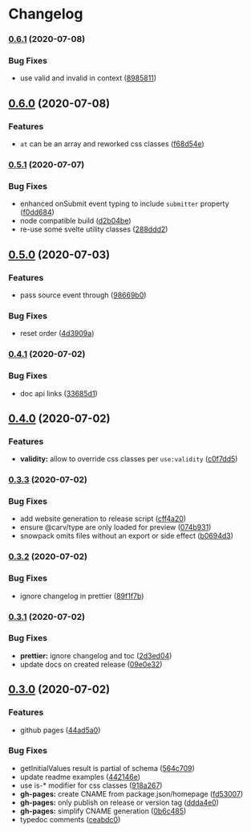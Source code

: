 <!-- prettier-ignore-start -->

# Changelog

### [0.6.1](https://www.github.com/kenoxa/svelte-formup/compare/v0.6.0...v0.6.1) (2020-07-08)


### Bug Fixes

* use valid and invalid in context ([8985811](https://www.github.com/kenoxa/svelte-formup/commit/89858116a24bf3e760ccd68c059487cc35994641))

## [0.6.0](https://www.github.com/kenoxa/svelte-formup/compare/v0.5.1...v0.6.0) (2020-07-08)


### Features

* `at` can be an array and reworked css classes ([f68d54e](https://www.github.com/kenoxa/svelte-formup/commit/f68d54ef0a0a8f7485949140c3d7af43eabc7bd3))

### [0.5.1](https://www.github.com/kenoxa/svelte-formup/compare/v0.5.0...v0.5.1) (2020-07-07)


### Bug Fixes

* enhanced onSubmit event typing to include `submitter` property ([f0dd684](https://www.github.com/kenoxa/svelte-formup/commit/f0dd684abca537432c2ea84f61dbc66e38e6780f))
* node compatible build ([d2b04be](https://www.github.com/kenoxa/svelte-formup/commit/d2b04be8577e4ca4065c0c2252ecd59a0fe892a1))
* re-use some svelte utility classes ([288ddd2](https://www.github.com/kenoxa/svelte-formup/commit/288ddd22342d5225ee4b0e12fbce2b950bad94af))

## [0.5.0](https://www.github.com/kenoxa/svelte-formup/compare/v0.4.1...v0.5.0) (2020-07-03)


### Features

* pass source event through ([98669b0](https://www.github.com/kenoxa/svelte-formup/commit/98669b0e708b679e855ec568ee3a946fae3c3f7f))


### Bug Fixes

* reset order ([4d3909a](https://www.github.com/kenoxa/svelte-formup/commit/4d3909abb51adda12c448c27db869e1a4ed913ab))

### [0.4.1](https://www.github.com/kenoxa/svelte-formup/compare/v0.4.0...v0.4.1) (2020-07-02)


### Bug Fixes

* doc api links ([33685d1](https://www.github.com/kenoxa/svelte-formup/commit/33685d14313c2fc945185da1097b29144376aac2))

## [0.4.0](https://www.github.com/kenoxa/svelte-formup/compare/v0.3.3...v0.4.0) (2020-07-02)


### Features

* **validity:** allow to override css classes per `use:validity` ([c0f7dd5](https://www.github.com/kenoxa/svelte-formup/commit/c0f7dd5b89eb5506aeaeecf24e80307037aff5cb))

### [0.3.3](https://www.github.com/kenoxa/svelte-formup/compare/v0.3.2...v0.3.3) (2020-07-02)


### Bug Fixes

* add website generation to release script ([cff4a20](https://www.github.com/kenoxa/svelte-formup/commit/cff4a2071d125b9982ddc825a78b30dd4584636f))
* ensure @carv/type are only loaded for preview ([074b931](https://www.github.com/kenoxa/svelte-formup/commit/074b9314d7cffac0cc54ba07165372b431ca28bf))
* snowpack omits files without an export or side effect ([b0694d3](https://www.github.com/kenoxa/svelte-formup/commit/b0694d394fba429e66cdea66e901dab504b50787))

### [0.3.2](https://www.github.com/kenoxa/svelte-formup/compare/v0.3.1...v0.3.2) (2020-07-02)


### Bug Fixes

* ignore changelog in prettier ([89f1f7b](https://www.github.com/kenoxa/svelte-formup/commit/89f1f7beaa2bbd3ff74d56a06be67f28e7244dda))

### [0.3.1](https://www.github.com/kenoxa/svelte-formup/compare/v0.3.0...v0.3.1) (2020-07-02)


### Bug Fixes

* **prettier:** ignore changelog and toc ([2d3ed04](https://www.github.com/kenoxa/svelte-formup/commit/2d3ed04e56d266fe560c836c08640cadc4f086bd))
* update docs on created release ([09e0e32](https://www.github.com/kenoxa/svelte-formup/commit/09e0e3244d7b4f219c6c75fd53a69367201d7d2b))

## [0.3.0](https://www.github.com/kenoxa/svelte-formup/compare/v0.2.1...v0.3.0) (2020-07-02)

### Features

* github pages ([44ad5a0](https://www.github.com/kenoxa/svelte-formup/commit/44ad5a0fa3fb7fb206c82024fbde5676ea4f17a0))

### Bug Fixes

- getInitialValues result is partial of schema ([564c709](https://www.github.com/kenoxa/svelte-formup/commit/564c709ebdb8e7ef6e3d996aeccdb941923a2e72))
- update readme examples ([442146e](https://www.github.com/kenoxa/svelte-formup/commit/442146e4861cbca18ef6f42a0f652ffbe3a5bd6a))
- use is-\* modifier for css classes ([918a267](https://www.github.com/kenoxa/svelte-formup/commit/918a2670a7cbf7f1bab56fa6c7958edef9b76611))
- **gh-pages:** create CNAME from package.json/homepage ([fd53007](https://www.github.com/kenoxa/svelte-formup/commit/fd53007a8c43b4ae3184dc2d2c8b0345f7c72463))
- **gh-pages:** only publish on release or version tag ([ddda4e0](https://www.github.com/kenoxa/svelte-formup/commit/ddda4e029cb5ab9271fdf2406fdd89d828ad81e4))
- **gh-pages:** simplify CNAME generation ([0b6c485](https://www.github.com/kenoxa/svelte-formup/commit/0b6c4852d64f2f94048dcdfb78a1561edefafa62))
- typedoc comments ([ceabdc0](https://www.github.com/kenoxa/svelte-formup/commit/ceabdc00f9e81c251bef19a10ee5ebaf0735ec94))

<!-- prettier-ignore-end -->
